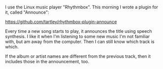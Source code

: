 <!--
.. title: Rhythmbox plugin: "Announce"
.. slug: rhythmbox-plugin-announce
.. date: 2016-05-15 20:34:48-05:00
.. tags: Python,Software
.. category: Python
.. link: 
.. description: 
.. type: text
-->


I use the Linux music player "Rhythmbox". This morning I wrote a plugin
for it, called "Announce":

<https://github.com/tartley/rhythmbox-plugin-announce>

Every time a new song starts to play, it announces the title using
speech synthesis. I like it when I'm listening to some new music I'm not
familiar with, but am away from the computer. Then I can still know
which track is which.

If the album or artist names are different from the previous track, then
it includes those in the announcement, too.